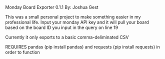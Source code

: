 Monday Board Exporter 0.1.1 
By: Joshua Gest

This was a small personal project to make something easier in my professional life.
Input your monday API key and it will pull your board based on the board ID you input in the query on line 19

Currently it only exports to a basic comma-deliminated CSV

REQUIRES pandas (pip install pandas) and requests (pip install requests) in order to function
